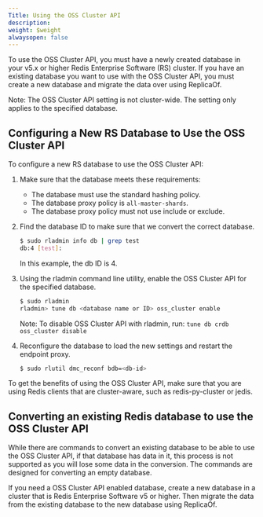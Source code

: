 ```yaml
---
Title: Using the OSS Cluster API
description: 
weight: $weight
alwaysopen: false
---
```

To use the OSS Cluster API, you must have a newly created database 
in your v5.x or higher Redis Enterprise Software (RS) cluster. 
If you have an existing database you want to use with the OSS Cluster API, 
you must create a new database and migrate the data over using ReplicaOf.

Note: The OSS Cluster API setting is not cluster-wide. 
The setting only applies to the specified database.

## Configuring a New RS Database to Use the OSS Cluster API

To configure a new RS database to use the OSS Cluster API:

1. Make sure that the database meets these requirements:
    * The database must use the standard hashing policy.
    * The database proxy policy is `all-master-shards`.
    * The database proxy policy must not use include or exclude.
1. Find the database ID to make sure that we convert the correct database.

    ```sh
    $ sudo rladmin info db | grep test
    db:4 [test]:
    ```

    In this example, the db ID is 4.

1. Using the rladmin command line utility, enable the OSS Cluster API 
for the specified database.

    ```sh
    $ sudo rladmin
    rladmin> tune db <database name or ID> oss_cluster enable
    ```

    Note: To disable OSS Cluster API with rladmin, run: `tune db crdb oss_cluster disable`

1. Reconfigure the database to load the new settings and restart the endpoint proxy.

    ```sh
    $ sudo rlutil dmc_reconf bdb=<db-id>
    ```

To get the benefits of using the OSS Cluster API, make sure that you are using 
Redis clients that are cluster-aware, such as redis-py-cluster or jedis.

## Converting an existing Redis database to use the OSS Cluster API

While there are commands to convert an existing database to be able to use the OSS Cluster API, if that database has data in it, this process is not supported as you will lose some data in the conversion. The commands are designed for converting an empty database.

If you need a OSS Cluster API enabled database, create a new database in a cluster that is Redis Enterprise Software v5 or higher. Then migrate the data from the existing database to the new database using ReplicaOf.
